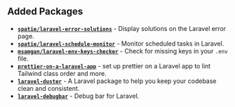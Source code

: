 ## Added Packages

-   [**`spatie/laravel-error-solutions`**](https://spatie.be/docs/laravel-error-solutions/v1/introduction) - Display solutions on the Laravel error page.
-   [**`spatie/laravel-schedule-monitor`**](https://github.com/spatie/laravel-schedule-monitor) - Monitor scheduled tasks in Laravel.
-   [**`msamgan/laravel-env-keys-checker`**](https://github.com/msamgan/laravel-env-keys-checker) - Check for missing keys in your `.env` file.
-   [**`prettier-on-a-laravel-app`**](https://mattstauffer.com/blog/how-to-set-up-prettier-on-a-laravel-app-to-lint-tailwind-class-order-and-more/) - set up prettier on a Laravel app to lint Tailwind class order and more.
-   [**`laravel-duster`**](https://github.com/tighten/duster) - A Laravel package to help you keep your codebase clean and consistent.
-   [**`laravel-debugbar`**](https://github.com/barryvdh/laravel-debugbar) - Debug bar for Laravel.
